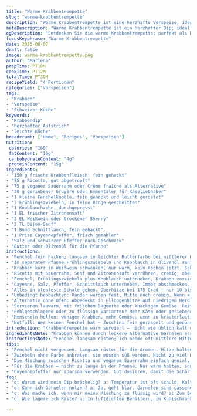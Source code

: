 ```yaml
---
title: "Warme Krabbentrempette"
slug: "warme-krabbentrempette"
description: "Warme Krabbentrempette ist eine herzhafte Vorspeise, ideal als Dip oder Brotaufstrich. Statt klassischem Frischkäse nutze ich halb Ricotta, halb veganen Sauerrahm, um Textur und Geschmack zu variieren. Gerösteter Fenchel ersetzt Sellerie für eine subtile Anisnote. Frischer Schnittlauch rundet das Aroma ab. Schnelle Zubereitung, Achtung auf Temperatur: Zu heiß zerstört Frischkäsetextur, zu kalt wird’s fest und bröckelig. Wichtig: Krabben sollten zart und nicht gummiartig sein, um den Dip nicht zu dominieren. Timing, Hitze, Rühren – improvisieren bei Fehlversuchen. Perfekt zu knusprigen Baguettescheiben oder Gemüsesticks. Kleine Tricks für die Bindung statt Sahne oder Mayonnaise helfen, Kalorien zu reduzieren ohne Geschmack zu verlieren."
metaDescription: "Warme Krabbentrempette ist ein herzhafter Dip; ideal für Baguette oder Gemüsesticks, einfacher Genuss mit frischen Aromen"
ogDescription: "Entdecken Sie die warme Krabbentrempette; perfekt als Dip oder Brotaufstrich, ganz nach Schweizer Art. Ein Genuss für gesellige Abende"
focusKeyphrase: "Warme Krabbentrempette"
date: 2025-08-07
draft: false
image: warme-krabbentrempette.png
author: "Marlena"
prepTime: PT18M
cookTime: PT12M
totalTime: PT30M
recipeYield: "4 Portionen"
categories: ["Vorspeisen"]
tags:
- "Krabben"
- "Vorspeise"
- "Schweizer Küche"
keywords:
- "Krabbendip"
- "herzhafter Aufstrich"
- "leichte Küche"
breadcrumb: ["Home", "Recipes", "Vorspeisen"]
nutrition: 
 calories: "180"
 fatContent: "10g"
 carbohydrateContent: "4g"
 proteinContent: "15g"
ingredients:
- "150 g frische Krabbenfleisch, fein gehackt"
- "75 g Ricotta, gut abgetropft"
- "75 g veganer Sauerrahm oder Crème fraîche als Alternative"
- "30 g geriebener Gruyère oder Emmentaler für Käseliebhaber"
- "1 kleine Fenchelknolle, fein gehackt und leicht geröstet"
- "2 Frühlingszwiebeln, in feine Ringe geschnitten"
- "1 Knoblauchzehe, durchgepresst"
- "1 EL frischer Zitronensaft"
- "3 EL Weißwein oder trockener Sherry"
- "2 TL Dijon-Senf"
- "1 Bund Schnittlauch, fein gehackt"
- "1 Prise Cayennepfeffer, frisch gemahlen"
- "Salz und schwarzer Pfeffer nach Geschmack"
- "Butter oder Olivenöl für die Pfanne"
instructions:
- "Fenchel fein hacken; langsam in leichter Butterfarbe bei mittlerer Hitze rösten bis er glasig und weich ist, kein Braun – Augen auf, sonst bitter!"
- "In separater Pfanne Frühlingszwiebeln und Knoblauch in Olivenöl sanft anbraten, bis sie duften, aber keine Farbe nehmen. Das entfaltet Süße, nicht scharf werden lassen!"
- "Krabben kurz in Weißwein schwenken, nur warm, kein Kochen jetzt. Schwenkend, bis leichter Dampf aufsteigt – das macht alles aromatischer und saftiger."
- "Ricotta mit Sauerrahm, Senf und Zitronensaft verrühren, cremig, aber nicht flüssig. Zu dick? Ein Löffel kaltes Wasser – zu dünn? Wenig geriebenen Käse dran, bindet."
- "Fenchel, Frühlingszwiebeln plus Knoblauch unterheben, Krabben vorsichtig unterziehen, Rühren aber nicht zerdrücken – Textur soll bleiben."
- "Cayenne, Salz, Pfeffer, Schnittlauch unterheben. Immer abschmecken. Würzig ja, aber nicht überladen. Überraschung: Ein Hauch Zitrone oder noch mehr Schnittlauch bringt frische Balance."
- "Alles in ofenfeste Schale geben. Oberhitze bei 175 Grad – nur 10 bis 15 Minuten, Deckel drauf oder Alufolie locker, bis oberflächlich leicht gebräunt. Nicht zu dunkel, das macht bitter und trocken."
- "Unbedingt beobachten: Ränder werden fest, Mitte noch cremig. Wenn alles stockt, raus damit, sonst kaputt."
- "Alternativ ohne Ofen: Abgedeckt in Ellbogenhitze auf niedrigem Herd erwärmen, rühren, bis cremig und warm – gut für vorsichtige Köche ohne Ofen."
- "Servieren lauwarm, mit frischem Baguette oder knackigem Gemüse. Rest im Kühlschrank, am nächsten Tag intensiver."
- "Fehlgeschlagene oder zu flüssige Varianten? Mehr Käse oder geriebenen Parmesan unterrühren, abkühlen lassen, dann fest wird das."
- "Menscheln helfen: weniger Krabben, mehr Gemüse, wenn zu kräuterlastig wird."
- "Notfall: Wer keinen Fenchel hat – Zucchini fein geraspelt und gedünstet funktioniert auch, verändert Aroma etwas, aber immer noch interessant."
introduction: "Krabbentrempette warm serviert – nicht wie üblich kalt oder nur Zimmertemp – bringt Intensität und seidige Konsistenz. Frühes Missgeschick: zu kalte Masse, statt cremig bröckelig. Wärme verbindet Zutaten und hebt Aromen hervor. Fenchel als Ersatz für Sellerie überrascht mit milder Anisnote, die ich schätzen gelernt habe. Sauerrahm und Ricotta zusammen statt Sahne ergeben treffliche Bindung ohne Schwere. Krabben niemals übergaren – Wachsgeräusch beim Braten zeigt Ende an. Die Dezente Säure von Zitrone hält Fett in Balance. Ein paar Tricks, um abgestumpfte Geschmacksnerven zu wecken: Schnittlauch großzügig nutzen. Timing nicht stur, mehr nach Sicht und Gefühl – typische Fehler der Ungeduld vermeiden. Experimentierfreude zahlt sich aus."
ingredientsNote: "Krabben können durch leckere Alternative Garnelen ersetzt werden, behalte Textur im Blick. Fenchelgang austauschbar gegen leicht gedünsteten Porree, ähnlich sanft. Ricotta hilft mit Cremigkeit, veganer Sauerrahm macht frische Note, gemeinsam optimal. Käse zugelassen gibt würzige Tiefe, der auch für Bindung sorgt, besonders bei reduzierten Milchfetten. Die Säure des Zitronensafts rundet ab, Weißwein bringt florale Milde, aber muss nicht sein; milde Gemüsebrühe passt auch. Gewürze fein abstimmen, Cayenne nicht übertrieben, damit sie nicht alles erdrückt."
instructionsNote: "Fenchel langsam rösten; ich nehme oft mittlere Hitze, Warten bis glasig. Frühlingszwiebeln und Knoblauch sanft anschmurgeln, ohne zu färben. Krabben nur warm machen, nicht kochen; sonst trocken und faserig. Dipbasis cremig rühren, nicht zu nass. Alles gut mischen, aber keine grobe Vermengerung. Gewürze immer abschmecken, mehrfach. Backzeit im Ofen nicht überziehen; Deckel oder Folie sorgt für Feuchtigkeit. Je nach Dicke der Masse und Ofen kann Zeit variieren; lieber hinsehen als blind Backofen vertrauen. Warm servieren. Behalte Textur im Blick, sie sagt dir mehr als jeder Zeittimer."
tips:
- "Fenchel nicht vergessen. Langsam rösten für die Aromen. Hitze halten; verbrennen ginge zu schnell. Geruch ist wichtig bei der Kontrolle, glasig ist das Ziel."
- "Zwiebeln ohne Farbe anbraten; sie müssen süß werden. Nicht zu viel Hitze, sonst bitter. Knoblauch kommt zuerst, dann Zwiebel. Es braucht Geduld, aber der Duft belohnt."
- "Die Mischung zwischen Ricotta und veganem Sauerrahm einfach genial. Eine gute Balance. Wenn zu dick, Wasser ist dein Freund. Und Käse hilft auch, Textur ist alles."
- "Für die Krabben – nicht zu lange in der Pfanne. Nur warm halten; sonst werden sie zäh. Weg vom Herd, wenn Dampf sichtbar. Timing ist das beste Werkzeug."
- "Cayennepfeffer nur sparsam verwenden. Gut dosieren, damit die Schärfe Niklas nicht überlagert. Nach dem Backen macht der frische Schnittlauch einen Unterschied."
faq:
- "q: Warum wird mein Dip bröckelig? a: Temperatur ist oft schuld. Kalt zaubert krümelige Textur. Warm servieren, damit alles verschmilzt."
- "q: Kann ich Garnelen nutzen? a: Ja, geht klar. Garnelen sind passend. Achte jedoch auf die Kochzeit. Muss gut abgetropft sein, sonst weicht alles durch."
- "q: Was mache ich, wenn mir meine Mischung zu flüssig wird? a: Zum Beispiel Käse einarbeiten. Das bringt die gewünschte Struktur. Oder weniger Flüssigkeit beim Anrühren nehmen."
- "q: Wie lagere ich Reste? a: In luftdichten Behältern, im Kühlschrank geht's. Auch Einfrieren ist möglich; lässt Aromen schwächer werden, also frisch genießen."

---
```

